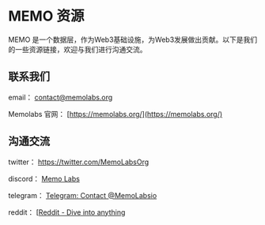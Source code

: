 # MEMO 资源

MEMO 是一个数据层，作为Web3基础设施，为Web3发展做出贡献。以下是我们的一些资源链接，欢迎与我们进行沟通交流。

## 联系我们

email： [contact@memolabs.org](contact@memolabs.org)

Memolabs 官网： [https://memolabs.org/](https://memolabs.org/)

## 沟通交流

twitter： https://twitter.com/MemoLabsOrg

discord： [Memo Labs](https://discord.com/invite/YG4Ydv2E7X)

telegram： [Telegram: Contact @MemoLabsio](https://t.me/MemoLabsio)

reddit： [[Reddit - Dive into anything](https://www.reddit.com/user/memolabs/)